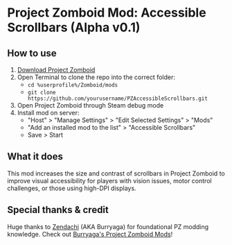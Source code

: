 # Project Zomboid Mod: Accessible Scrollbars (Alpha v0.1)

## How to use

1. [Download Project Zomboid](https://store.steampowered.com/app/108600/Project_Zomboid/)
2. Open Terminal to clone the repo into the correct folder:
    * ```cd %userprofile%/Zomboid/mods```
    * ```git clone https://github.com/yourusername/PZAccessibleScrollbars.git```
3. Open Project Zomboid through Steam debug mode
4. Install mod on server:  
    * "Host" > "Manage Settings" > "Edit Selected Settings" > "Mods"  
    * "Add an installed mod to the list" > "Accessible Scrollbars"  
    * Save > Start

## What it does

This mod increases the size and contrast of scrollbars in Project Zomboid to improve visual accessibility for players with vision issues, motor control challenges, or those using high-DPI displays.

## Special thanks & credit

Huge thanks to [Zendachi](https://github.com/zendachi) (AKA Burryaga) for foundational PZ modding knowledge. Check out [Burryaga's Project Zomboid Mods](https://steamcommunity.com/id/zendachi/myworkshopfiles/?appid=108600)!
